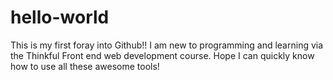 # hello-world
This is my first foray into Github!!
I am new to programming and learning via the Thinkful Front end web development course. 
Hope I can quickly know how to use all these awesome tools!
